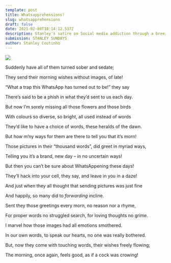 ```yaml
---
template: post
title: Whatsapprehensions!
slug: whatsapprehensions
draft: false
date: 2021-02-08T18:14:12.537Z
description: Stanley's satire on Social media addiction through a breezy poem
submission: STANLEY SUNDAYS
author: Stanley Coutinho
---
```

![](/media/aarn-giri-igai6uhdpwi-unsplash.jpeg)

Suddenly have all of them turned sober and sedate;

They send their morning wishes without images, of late!

“What a trap this WhatsApp has turned out to be!” they say

There’s said to be a phish in what they’d sent to us each day.

But now I’m sorely missing all those flowers and those birds

With colours so diverse, so bright, all used instead of words

They’d like to have a choice of words, these heralds of the dawn.

But how m’ny ways for them are there to tell you that it’s morn!

Those pictures in their “thousand words”, did greet in myriad ways,

Telling you it’s a brand, new day – in no uncertain ways!

But then you can’t be sure about WhatsAppening these days!

They’ll hack into your cell, they say, and leave in you in a daze!

And just when they all thought that sending pictures was just fine

And happily, so many did to *forwarding* incline.

Sent they those greetings every morn, no reason nor a rhyme,

For proper words no struggled search, for loving thoughts no grime.

I marvel how those images had all emotions smothered.

In our own words, to speak our hearts, no one was really bothered.

But, now they come with touching words, their wishes freely flowing;

The morning, once again, feels good, as if a cock was crowing!